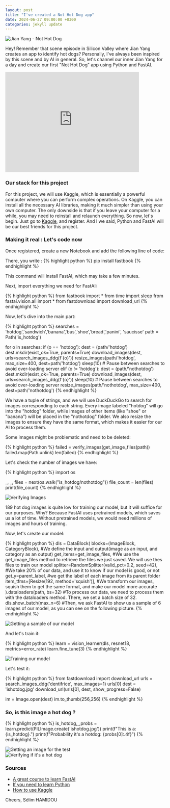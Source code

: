```yaml
---
layout: post
title: "I've created a Not Hot Dog app"
date: 2024-06-27 09:00:00 +0300
categories: jekyll update
---
```


![Jian Yang - Not Hot Dog](/Images/nothotdog_jian_yang.jpg)

Hey! Remember that scene episode in Silicon Valley where Jian Yang creates an app to identify hot dogs? Personally, I've always been inspired by this scene and by AI in general. So, let's channel our inner Jian Yang for a day and create our first "Not Hot Dog" app using Python and FastAI.

<iframe width="420" height="315" src="https://www.youtube.com/watch?v=vIci3C4JkL0" frameborder="0" allowfullscreen></iframe>

### Our stack for this project
For this project, we will use Kaggle, which is essentially a powerful computer where you can perform complex operations. On Kaggle, you can install all the necessary AI libraries, making it much simpler than using your own computer. The only downside is that if you leave your computer for a while, you may need to reinstall and relaunch everything.
So now, let's begin. Just go to <a href="https://www.kaggle.com/">Kaggle</a>, and register.
And I we said, Python and FastAI will be our best friends for this project.

### Making it real : Let's code now
Once registered, create a new Notebook and add the following line of code:

There, you write : 
{% highlight python %}
pip install fastbook
{% endhighlight %}

This command will install FastAI, which may take a few minutes.

Next, import everything we need for FastAI:

{% highlight python %}
from fastbook import *
from time import sleep
from fastai.vision.all import *
from fastdownload import download_url
{% endhighlight %}

Now, let's dive into the main part:

{% highlight python %}
searches = 'hotdog','sandwich','banana','bus','shoe','bread','panini', 'saucisse'
path = Path('is_hotdog')

for o in searches:
    if (o == 'hotdog'):
        dest = (path/'hotdog')
        dest.mkdir(exist_ok=True, parents=True)
        download_images(dest, urls=search_images_ddg(f'{o}'))
        resize_images(path/'hotdog', max_size=400, dest=path/'hotdog')
        sleep(10)  # Pause between searches to avoid over-loading server
    elif (o != 'hotdog'):
        dest = (path/'nothotdog')
        dest.mkdir(exist_ok=True, parents=True)
        download_images(dest, urls=search_images_ddg(f'{o}'))
        sleep(10)  # Pause between searches to avoid over-loading server
        resize_images(path/'nothotdog', max_size=400, dest=path/'nothotdog')
{% endhighlight %}

We have a tuple of strings, and we will use DuckDuckGo to search for images corresponding to each string. Every image labeled "hotdog" will go into the "hotdog" folder, while images of other items (like "shoe" or "banana") will be placed in the "nothotdog" folder. We also resize the images to ensure they have the same format, which makes it easier for our AI to process them.

Some images might be problematic and need to be deleted:

{% highlight python %}
failed = verify_images(get_image_files(path))
failed.map(Path.unlink)
len(failed)
{% endhighlight %}

Let's check the number of images we have:

{% highlight python %}
import os

_, _, files = next(os.walk("is_hotdog/nothotdog"))
file_count = len(files)
print(file_count)
{% endhighlight %}

![Verifying Images](/Images/nothotdog_verify_images.jpg)

189 hot dog images is quite low for training our model, but it will suffice for our purposes. Why? Because FastAI uses pretrained models, which saves us a lot of time. Without pretrained models, we would need millions of images and hours of training.

Now, let's create our model:

{% highlight python %}
dls = DataBlock(
    blocks=(ImageBlock, CategoryBlock), #We define the input and output(image as an input, and category as an output)
    get_items=get_image_files, #We use the get_image_files method to retrieve the files we just saved. We will use thes files to train our model 
    splitter=RandomSplitter(valid_pct=0.2, seed=42),    #We take 20% of our data, and use it to know if our model is good, or not
    get_y=parent_label, #we get the label of each image from its parent folder
    item_tfms=[Resize(192, method='squish')],   #We transform our images, squish them to get the same format, and make our model more accurate
).dataloaders(path, bs=32) #To process our data, we need to process them with the dataloaders method. There, we set a batch size of 32.
dls.show_batch(max_n=6) #Then, we ask FastAI to show us a sample of 6 images of our model, as you can see on the following picture.
{% endhighlight %}

![Getting a sample of our model](/Images/nothotdog_batch_images.jpg)

And let's train it:

{% highlight python %}
learn = vision_learner(dls, resnet18, metrics=error_rate)
learn.fine_tune(3)
{% endhighlight %}

![Training our model](/Images/nothotdog_training_model.jpg)

Let's test it:

{% highlight python %}
from fastdownload import download_url
urls = search_images_ddg('dentifrice', max_images=1)
urls[0]
dest = 'ishotdog.jpg'
download_url(urls[0], dest, show_progress=False)

im = Image.open(dest)
im.to_thumb(256,256)
{% endhighlight %}


### So, is this image a hot dog ?

{% highlight python %}
is_hotdog,_,probs = learn.predict(PILImage.create('ishotdog.jpg'))
print(f"This is a: {is_hotdog}.")
print(f"Probability it's a hotdog: {probs[0]:.4f}")
{% endhighlight %}

![Getting an image for the test](/Images/nothotdog_getting_image_test.jpg)
<br>
![Verifying if it's a hot dog](/Images/nothotdog_final_result.jpg)

### Sources
<ul>
<li><a href="https://course.fast.ai/Lessons/lesson1.html">A great course to learn FastAI</a></li>
<li><a href="https://www.learnpython.org/">If you need to learn Python</a></li>
<li><a href="https://www.kaggle.com/docs">How to use Kaggle</a></li>
</ul>

Cheers,
Sélim HAMIDOU






